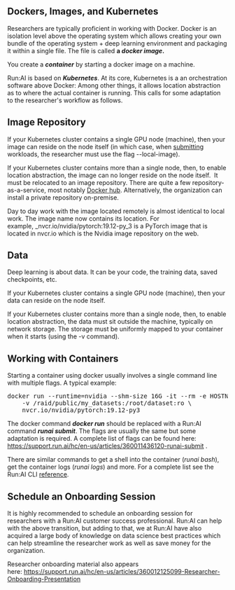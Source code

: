 ## Dockers, Images, and Kubernetes

Researchers are typically proficient in working with Docker. Docker is an isolation level above the operating system which allows creating your own bundle of the operating system + deep learning environment and packaging it within a single file. The file is called&nbsp;__a _docker image_.__

You create a&nbsp;___container___ by starting a docker image on a machine.

Run:AI is based on ___Kubernetes___.&nbsp;At its core, Kubernetes is a an orchestration software above Docker: Among other things, it allows location abstraction as to where the actual container is running. This calls for some adaptation to the researcher's workflow as follows.

## Image Repository

If your Kubernetes cluster contains a single GPU node (machine), then your image can reside on the node itself (in which case, when <a href="https://support.run.ai/hc/en-us/articles/360011436120-runai-submit" target="_self">submitting</a> workloads, the researcher must use the flag --local-image).

If your Kubernetes cluster contains more than a single node, then, to enable location abstraction, the image can no longer reside on the node itself.&nbsp; It must be relocated to an image repository. There are quite a few repository-as-a-service, most notably <a href="https://hub.docker.com/" target="_self">Docker hub</a>. Alternatively, the organization can install a private repository on-premise.

Day to day work with the image located remotely is almost identical to local work. The image name now contains its location. For example,&nbsp;_nvcr.io/nvidia/pytorch:19.12-py_3 is a PyTorch image that is located in nvcr.io which is the Nvidia image repository on the web.&nbsp;

## Data

<span style="font-family: -apple-system, BlinkMacSystemFont, 'Segoe UI', Helvetica, Arial, sans-serif;">Deep learning is about data. It can be your code, the training data, saved checkpoints, etc.</span>

<span style="font-family: -apple-system, BlinkMacSystemFont, 'Segoe UI', Helvetica, Arial, sans-serif;">If your Kubernetes cluster contains a single GPU node (machine), then your data can reside on the node itself.</span>

If your Kubernetes cluster contains more than a single node, then, to enable location abstraction, the data must sit outside the machine, typically on network storage. The storage must be uniformly mapped to your container when it starts (using the -v command).

## Working with Containers&nbsp;

Starting a container using docker usually involves a single command line with multiple flags. A typical example:&nbsp;

<pre>docker run --runtime=nvidia --shm-size 16G -it --rm -e HOSTNAME=`hostname` \<br/>    -v /raid/public/my_datasets:/root/dataset:ro \<br/>    nvcr.io/nvidia/pytorch:19.12-py3</pre>

The docker command ___docker run___ should be replaced with a Run:AI command ___runai submit___. The flags are usually the same but some adaptation is required. A complete list of flags can be found here: <a href="https://support.run.ai/hc/en-us/articles/360011436120-runai-submit" target="_self">https://support.run.ai/hc/en-us/articles/360011436120-runai-submit</a>&nbsp;.&nbsp;

There are similar commands to get a shell into the container (_runai bash_), get the container logs (_runai logs_) and more. For a complete list see the Run:AI CLI [reference](https://support.run.ai/hc/en-us/articles/360011434580-Introduction).&nbsp;

## Schedule an Onboarding Session

It is highly recommended to schedule an onboarding session for researchers with a Run:AI customer success professional. Run:AI can help with the above transition, but adding to that, we at Run:AI have also acquired a large body of knowledge on data science best practices which can help streamline the researcher work as well as save money for the organization.

Researcher onboarding material also appears here:&nbsp;<a href="https://support.run.ai/hc/en-us/articles/360012125099-Researcher-Onboarding-Presentation" target="_self">https://support.run.ai/hc/en-us/articles/360012125099-Researcher-Onboarding-Presentation</a>

&nbsp;